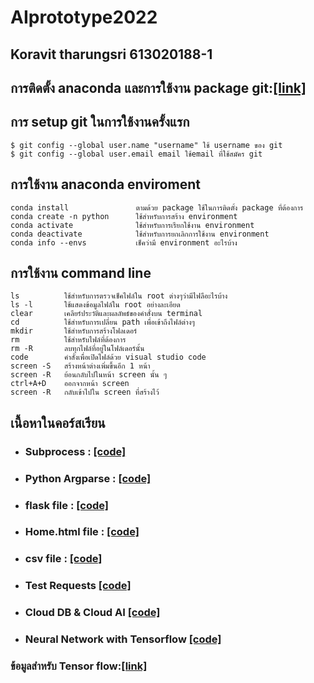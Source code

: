 # AIprototype2022
Koravit tharungsri 613020188-1
------------------------------------------------------
## การติดตั้ง anaconda และการใช้งาน package git:[[link]](https://github.com/Krocata613020188-1/python_dataviz)

## การ setup git ในการใช้งานครั้งแรก
    $ git config --global user.name "username" ใช้ username ของ git
    $ git config --global user.email email ใช้email ที่ใช้สมัคร git

##  การใช้งาน anaconda enviroment
    conda install               ตามด้วย package ใช้ในการติดตั้ง package ที่ต้องการ 
    conda create -n python      ใช้สำหรับการสร้าง environment
    conda activate              ใช้สำหรับการเรียกใช้งาน environment
    conda deactivate            ใช้สำหรับการยกเลิกการใช้งาน environment
    conda info --envs           เช็คว่ามี environment อะไรบ้าง
    
## การใช้งาน command line
    ls          ใช้สำหรับการตรวจเช็คไฟล์ใน root ต่างๆว่ามีไฟลือะไรบ้าง
    ls -l       ใช้แสดงข้อมูลไฟล์ใน root อย่างละเอียด
    clear       เคลียร์ประวัติและผลลัพธ์ของคำสั่งบน terminal
    cd          ใช้สำหรับการเปลี่ยน path เพื่อเข้าถึงไฟล์ต่างๆ
    mkdir       ใช้สำหรับการสร้างโฟลเดอร์
    rm          ใช้สำหรับไฟล์ที่ต้องการ
    rm -R       ลบทุกไฟล์ที่อยู่ในโฟล์เดอร์นั้น
    code        คำสั่งเพื่อเปิดไฟล์ด้วย visual studio code
    screen -S   สร้างหน้าต่างเพิ่มขึ้นอีก 1 หน้า
    screen -R   ย้อนกลับไปในหน้า screen นั้น ๆ
    ctrl+A+D    ออกจากหน้า screen
    screen -R   กลับเข้าไปใน screen ที่สร้างไว้
## เนื้อหาในคอร์สเรียน
* ### Subprocess : [[code]](https://github.com/Krocata613020188-1/AIprototype2022/blob/main/testsubprocess.py)
* ### Python Argparse : [[code]](https://github.com/Krocata613020188-1/AIprototype2022/blob/main/python_script_101.py)
* ### flask file : [[code]](https://github.com/Krocata613020188-1/AIprototype2022/blob/main/testflask.py)
* ### Home.html file : [[code]](https://github.com/Krocata613020188-1/AIprototype2022/blob/main/templates/home.html)
* ### csv file : [[code]](https://github.com/Krocata613020188-1/AIprototype2022/tree/main/static/css)
* ### Test Requests [[code]](https://github.com/Krocata613020188-1/AIprototype2022/blob/main/postrequests.py)
* ### Cloud DB & Cloud AI [[code]](https://github.com/Krocata613020188-1/AIprototype2022/blob/main/Cloud_DB_and_AI.ipynb)
* ### Neural Network with Tensorflow [[code]](https://github.com/Krocata613020188-1/AIprototype2022/blob/main/Tensorflow_(network).ipynb)
### ข้อมูลสำหรับ Tensor flow:[[link]](https://www.kaggle.com/datasets/wordroid/cifar10-object-recognition-in-images-zip-file)
